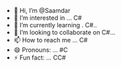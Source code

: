 - 👋 Hi, I’m @Saamdar
- 👀 I’m interested in ... C#
- 🌱 I’m currently learning .  C#..
- 💞️ I’m looking to collaborate on  C#...
- 📫 How to reach me ... C#
- 😄 Pronouns: ...     #C
- ⚡ Fun fact: ...     CC#

<!---
Saamdar/Saamdar is a ✨ special ✨ repository because its `README.md` (this file) appears on your GitHub profile.
You can click the Preview link to take a look at your changes.
--->
